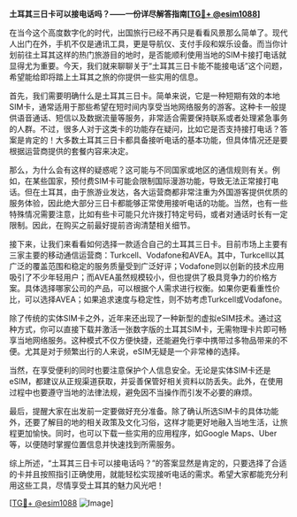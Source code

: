 **土耳其三日卡可以接电话吗？——一份详尽解答指南[[TG💪+ @esim1088](https://t.me/s/esim1088)]**

在当今这个高度数字化的时代，出国旅行已经不再只是看看风景那么简单了。现代人出门在外，手机不仅是通讯工具，更是导航仪、支付手段和娱乐设备。而当你计划前往土耳其这样的热门旅游目的地时，是否能顺利使用当地的SIM卡接打电话就显得尤为重要。今天，我们就来聊聊关于“土耳其三日卡能不能接电话”这个问题，希望能给即将踏上土耳其之旅的你提供一些实用的信息。

首先，我们需要明确什么是土耳其三日卡。简单来说，它是一种短期有效的本地SIM卡，通常适用于那些希望在短时间内享受当地网络服务的游客。这种卡一般提供语音通话、短信以及数据流量等服务，非常适合需要保持联系或者处理紧急事务的人群。不过，很多人对于这类卡的功能存在疑问，比如它是否支持接打电话？答案是肯定的！大多数土耳其三日卡都具备接听电话的基本功能，但具体情况还是要根据运营商提供的套餐内容来决定。

那么，为什么会有这样的疑惑呢？这可能与不同国家或地区的通信规则有关。例如，在某些国家，预付费SIM卡可能会限制国际漫游功能，导致无法正常接打电话。但在土耳其，由于旅游业发达，各大运营商都非常注重为外国游客提供优质的服务体验，因此绝大部分三日卡都能够正常使用接听电话的功能。当然，也有一些特殊情况需要注意，比如有些卡可能只允许拨打特定号码，或者对通话时长有一定限制。因此，在购买之前最好提前咨询清楚相关细节。

接下来，让我们来看看如何选择一款适合自己的土耳其三日卡。目前市场上主要有三家主要的移动通信运营商：Turkcell、Vodafone和AVEA。其中，Turkcell以其广泛的覆盖范围和稳定的服务质量受到广泛好评；Vodafone则以创新的技术应用吸引了不少年轻用户；而AVEA虽然规模较小，但也提供了极具竞争力的价格方案。具体选择哪家公司的产品，可以根据个人需求进行权衡。如果你更看重性价比，可以选择AVEA；如果追求速度与稳定性，则不妨考虑Turkcell或Vodafone。

除了传统的实体SIM卡之外，近年来还出现了一种新型的虚拟eSIM技术。通过这种方式，你可以直接下载并激活一张数字版的土耳其SIM卡，无需物理卡片即可畅享当地网络服务。这种模式不仅方便快捷，还能避免行李中携带过多物品带来的不便。尤其是对于频繁出行的人来说，eSIM无疑是一个非常棒的选择。

当然，在享受便利的同时也要注意保护个人信息安全。无论是实体SIM卡还是eSIM，都建议从正规渠道获取，并妥善保管好相关资料以防丢失。此外，在使用过程中也要遵守当地的法律法规，避免因不当操作而引发不必要的麻烦。

最后，提醒大家在出发前一定要做好充分准备。除了确认所选SIM卡的具体功能外，还要了解目的地的相关政策及文化习俗，这样才能更好地融入当地生活，让旅程更加愉快。同时，也可以下载一些实用的应用程序，如Google Maps、Uber等，以便随时掌握位置信息并快速找到所需服务。

综上所述，“土耳其三日卡可以接电话吗？”的答案显然是肯定的，只要选择了合适的卡并且按照指引正确使用，就能轻松实现接听电话的需求。希望大家都能充分利用这些工具，尽情享受土耳其的魅力风光吧！

[[TG💪+ @esim1088](https://t.me/s/esim1088) ![Image](https://i.postimg.cc/4NQfJmqS/Snipaste-2025-05-13-00-14-12.png)]